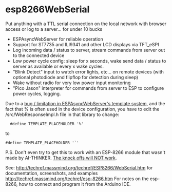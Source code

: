 # esp8266WebSerial
Put anything with a TTL serial connection on the local network with browser access or log to a server... for under 10 bucks

- ESPAsyncWebServer for reliable operation
- Support for ST7735 and ILI9341 and other LCD displays via TFT_eSPI
- Log incoming data / status to server, stream commands from server out to the connected device
- Low power cycle config: sleep for x seconds, wake send data / status to server as available or every x wake cycles.
- "Blink Detect" input to watch error lights, etc... on remote devices (with optional photodiode and flipflop for detection during sleep)
- Wake without radio for very low power input monitoring
- "Pico Jason" interpreter for commands from server to ESP to configure power cycles, logging.

Due to a [bug / limitation in ESPAsyncWebServer's template system](https://github.com/me-no-dev/ESPAsyncWebServer/issues/333#issuecomment-370595466), and the fact that % is often used in the device configuration, you have to edit the /src/WebResponseImpl.h file in that library to change:
````
  #define TEMPLATE_PLACEHOLDER '%'
````
to
````
#define TEMPLATE_PLACEHOLDER '`'
````

P.S. Don't even try to get this to work with an ESP-8266 module that wasn't made by AI-THINKER. [The knock offs will NOT work](https://github.com/me-no-dev/ESPAsyncWebServer/issues/374).

See:
http://techref.massmind.org/techref/ESP8266/WebSerial.htm for documentation, screenshots, and examples
http://techref.massmind.org/techref/esp-8266.htm For notes on the esp-8266, how to connect and program it from the Arduino IDE.
